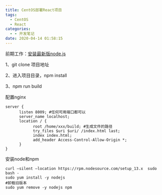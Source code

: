 ```yaml
---
title: CentOS部署React项目
tags:
  - CentOS
  - React
categories:
  - - 开发笔记
date: 2020-04-14 01:58:15
---
```


前期工作：[安装最新版node.js](https://www.jianshu.com/p/4a9449506924)

1、git clone 项目地址

2、进入项目目录，npm install

3、npm run build

配置nginx

```
server {
      listen 8009; #任何可用端口都可以
      server_name localhost;
      location / {
            root /home/xxx/build; #生成文件的路径
            try_files $uri $uri/ /index.html last;
            index index.html;
            add_header Access-Control-Allow-Origin *;
      }
}
```

安装node和npm

```
curl –silent –location https://rpm.nodesource.com/setup_13.x  sudo bash -
sudo yum install -y nodejs
#卸载旧版本
sudo yum remove -y nodejs npm
```